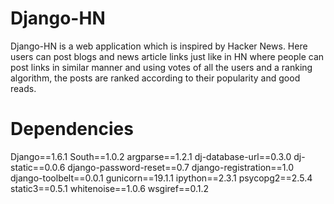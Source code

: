 Django-HN
==================

Django-HN is a web application which is inspired by Hacker News. Here users can post blogs and news article links just like in HN where people can post links in similar manner and using votes of all the users and a ranking algorithm, the posts are ranked according to their popularity and good reads.

Dependencies
============

Django==1.6.1
South==1.0.2
argparse==1.2.1
dj-database-url==0.3.0
dj-static==0.0.6
django-password-reset==0.7
django-registration==1.0
django-toolbelt==0.0.1
gunicorn==19.1.1
ipython==2.3.1
psycopg2==2.5.4
static3==0.5.1
whitenoise==1.0.6
wsgiref==0.1.2
